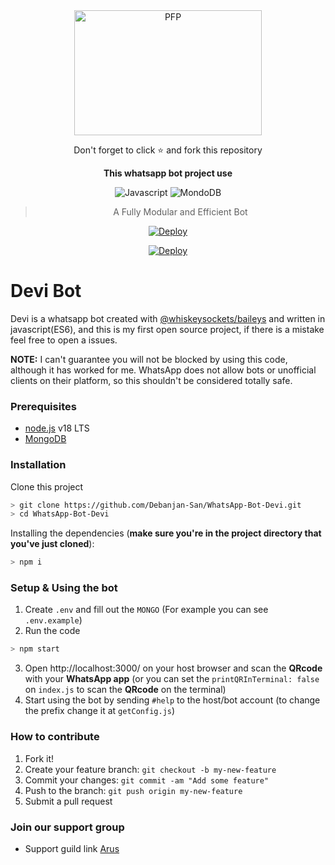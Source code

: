 <div align="center">
  
  <img src="http://yocliq.com/media/uploads/yocliq.com-26ee0796e725c0b5231c2055a63b50e3.jpg" width="300" height="200" border="0" alt="PFP">
  <p>Don't forget to click ⭐️ and fork this repository</p>

**This whatsapp bot project use**


![Javascript](https://img.shields.io/badge/Javascript-363303?style=for-the-badge&logo=javascript&logoColor=c6c631)
![MondoDB](https://img.shields.io/badge/mongoDB-033604?style=for-the-badge&logo=mongodb&logoColor=47A248)

> A Fully Modular and Efficient Bot <br>

[![Deploy](https://img.shields.io/badge/replit-253c99?style=for-the-badge&logo=replit&logoColor=F26207)](https://repl.it/github/Debanjan-San/WhatsApp-Bot-Devi)

[![Deploy](https://img.shields.io/badge/heroku-9d7acc?style=for-the-badge&logo=heroku&logoColor=430098)](https://heroku.com/deploy?template=https://github.com/Debanjan-San/WhatsApp-Bot-Devi)
</div>

# Devi Bot
Devi is a whatsapp bot created with [@whiskeysockets/baileys](https://github.com/WhiskeySockets/Baileys) and written in javascript(ES6), and this is my first open source project, if there is a mistake feel free to open a issues.


**NOTE:** I can't guarantee you will not be blocked by using this code, although it has worked for me. WhatsApp does not allow bots or unofficial clients on their platform, so this shouldn't be considered totally safe.

### **Prerequisites**
- [node.js](https://nodejs.org/en/download/) v18 LTS
- [MongoDB](https://www.mongodb.com/)

### **Installation**
Clone this project

```bash
> git clone https://github.com/Debanjan-San/WhatsApp-Bot-Devi.git
> cd WhatsApp-Bot-Devi
```

Installing the dependencies (**make sure you're in the project directory that you've just cloned**):

```bash
> npm i
```
### **Setup & Using the bot**
1. Create `.env` and fill out the `MONGO` (For example you can see `.env.example`)
2. Run the code
```bash
> npm start
```
3. Open http://localhost:3000/ on your host browser and scan the **QRcode** with your **WhatsApp app** (or you can set the `printQRInTerminal: false` on `index.js` to scan the **QRcode** on the terminal)
4. Start using the bot by sending `#help` to the host/bot account (to change the prefix change it at `getConfig.js`)

### H**ow to contribute**
1. Fork it!
2. Create your feature branch: `git checkout -b my-new-feature`
3. Commit your changes: `git commit -am "Add some feature"`
4. Push to the branch: `git push origin my-new-feature`
5. Submit a pull request

### **Join our support group**
* Support guild link [Arus](https://chat.whatsapp.com/JCCZPbPUbM1536n62zSFZi)
